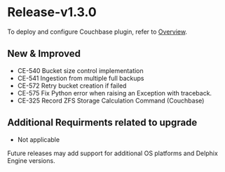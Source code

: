 # Release-v1.3.0

To deploy and configure Couchbase plugin, refer to [Overview](/).

## New & Improved
* CE-540 Bucket size control implementation
* CE-541 Ingestion from multiple full backups
* CE-572 Retry bucket creation if failed
* CE-575 Fix Python error when raising an Exception with traceback.
* CE-325 Record ZFS Storage Calculation Command (Couchbase)

## Additional Requirments related to upgrade
* Not applicable

Future releases may add support for additional OS platforms and Delphix Engine versions.  
